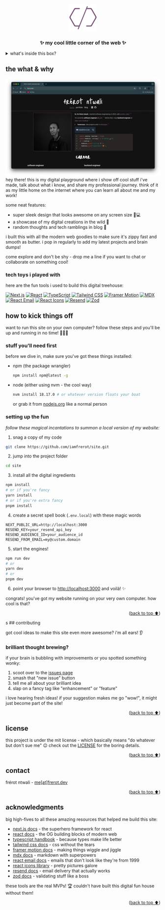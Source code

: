 <a id="readme-top">

</a>

<br />
<div align="center">
  <img src="public/logo-dark.svg" alt="Logo" width="90" height="90"/>

  <h3 align="center">✨ my cool little corner of the web ✨</h3>

</div>

<details>
  <summary>what's inside this box?</summary>
  <ol>
  <li>
    <a href="#about-the-project">the what & why</a>
    <ul>
    <li><a href="#built-with">tech toys i played with</a></li>
    </ul>
  </li>
  <li>
    <a href="#getting-started">how to kick things off</a>
    <ul>
    <li><a href="#prerequisites">stuff you'll need first</a></li>
    <li><a href="#installation">setting up the fun</a></li>
    </ul>
  </li>
  <li><a href="#usage">how to use this thing</a></li>
  <li><a href="#roadmap">future adventures</a></li>
  <li><a href="#license">boring legal stuff</a></li>
  <li><a href="#contact">say hi to me!</a></li>

  </ol>
</details>

## the what & why

[![website Screenshot](public/og.png)](https://frerot.dev) hey there! this is my
digital playground where i show off cool stuff i've made, talk about what i
know, and share my professional journey. think of it as my little home on the
internet where you can learn all about me and my work!

some neat features:

- super sleek design that looks awesome on any screen size 📱💻
- a showcase of my digital creations in the wild 🚀
- random thoughts and tech ramblings in blog 💭

i built this with all the modern web goodies to make sure it's zippy fast and
smooth as butter. i pop in regularly to add my latest projects and brain dumps!

come explore and don't be shy - drop me a line if you want to chat or
collaborate on something cool!

### tech toys i played with

here are the fun tools i used to build this digital treehouse:

[![Next.js][Next-badge]][Next-url] [![React][React-badge]][React-url]
[![TypeScript][TypeScript-badge]][TypeScript-url]
[![Tailwind CSS][Tailwind-badge]][Tailwind-url]
[![Framer Motion][Framer-badge]][Framer-url] [![MDX][MDX-badge]][MDX-url]
[![React Email][ReactEmail-badge]][ReactEmail-url]
[![React Icons][ReactIcons-badge]][ReactIcons-url]
[![Resend][Resend-badge]][Resend-url] [![Zod][Zod-badge]][Zod-url]

## how to kick things off

want to run this site on your own computer? follow these steps and you'll be up
and running in no time! 🏃‍♂️💨

### stuff you'll need first

before we dive in, make sure you've got these things installed:

- npm (the package wrangler)
  ```sh
  npm install npm@latest -g
  ```
- node (either using nvm - the cool way)
  ```sh
  nvm install 18.17.0 # or whatever version floats your boat
  ```
  or grab it from [nodejs.org](https://nodejs.org/en/download/) like a normal
  person

### setting up the fun

_follow these magical incantations to summon a local version of my website:_

1. snag a copy of my code

```sh
git clone https://github.com/iamfrerot/site.git
```

2. jump into the project folder

```sh
cd site
```

3. install all the digital ingredients

```sh
npm install
# or if you're fancy
yarn install
# or if you're extra fancy
pnpm install
```

4. create a secret spell book (`.env.local`) with these magic words

```
NEXT_PUBLIC_URL=http://localhost:3000
RESEND_KEY=your_resend_api_key
RESEND_AUDIENCE_ID=your_audience_id
RESEND_FROM_EMAIL=my@custom.domain
```

5. start the engines!

```sh
npm run dev
# or
yarn dev
# or
pnpm dev
```

6. point your browser to [http://localhost:3000](http://localhost:3000) and
   voilà! ✨

congrats! you've got my website running on your very own computer. how cool is
that?

<p align="right">(<a href="#readme-top">back to top ⬆️</a>)</p>
s
## contributing

got cool ideas to make this site even more awesome? i'm all ears! 👂

### brilliant thought brewing?

if your brain is bubbling with improvements or you spotted something wonky:

1. scoot over to the [issues page](https://github.com/iamfrerot/site/issues)
2. smash that "new issue" button
3. tell me all about your brilliant idea
4. slap on a fancy tag like "enhancement" or "feature"

i love hearing fresh ideas! if your suggestion makes me go "wow!", it might just
become part of the site!

<p align="right">(<a href="#readme-top">back to top ⬆️</a>)</p>

## license

this project is under the mit license - which basically means "do whatever but
don't sue me" 😉 check out the [LICENSE](LICENSE) for the boring details.

<p align="right">(<a href="#readme-top">back to top ⬆️</a>)</p>

## contact

frérot ntwali - [me[at]frerot.dev](mailto:me@frerot.dev)

<p align="right">(<a href="#readme-top">back to top ⬆️</a>)</p>

<!-- ACKNOWLEDGMENTS -->

## acknowledgments

big high-fives to all these amazing resources that helped me build this site:

- [next.js docs](https://nextjs.org/docs) - the superhero framework for react
- [react docs](https://legacy.reactjs.org/docs/getting-started.html) - the OG
  building blocks of modern web
- [typescript handbook](https://www.typescriptlang.org/docs/) - because types
  make life better
- [tailwind css docs](https://tailwindcss.com/docs) - css without the tears
- [framer motion docs](https://www.framer.com/motion/introduction/) - making
  things wiggle and jiggle
- [mdx docs](https://mdxjs.com/docs/) - markdown with superpowers
- [react email docs](https://react.email/docs) - emails that don't look like
  they're from 1999
- [react icons library](https://react-icons.github.io/react-icons/) - pretty
  pictures galore
- [resend docs](https://resend.com/docs) - email delivery that actually works
- [zod docs](https://github.com/colinhacks/zod#documentation) - validating stuff
  like a boss

these tools are the real MVPs! 🏆 couldn't have built this digital fun house
without them!

<p align="right">(<a href="#readme-top">back to top ⬆️</a>)</p>

[Next-badge]:
  https://img.shields.io/badge/Next.js-000000?style=for-the-badge&logo=next.js&logoColor=white
[Next-url]: https://nextjs.org/
[React-badge]:
  https://img.shields.io/badge/React-20232A?style=for-the-badge&logo=react&logoColor=61DAFB
[React-url]: https://reactjs.org/
[TypeScript-badge]:
  https://img.shields.io/badge/TypeScript-007ACC?style=for-the-badge&logo=typescript&logoColor=white
[TypeScript-url]: https://www.typescriptlang.org/
[Tailwind-badge]:
  https://img.shields.io/badge/Tailwind_CSS-38B2AC?style=for-the-badge&logo=tailwind-css&logoColor=white
[Tailwind-url]: https://tailwindcss.com/
[Framer-badge]:
  https://img.shields.io/badge/Framer_Motion-0055FF?style=for-the-badge&logo=framer&logoColor=white
[Framer-url]: https://www.framer.com/motion/
[MDX-badge]:
  https://img.shields.io/badge/MDX-1B1F24?style=for-the-badge&logo=mdx&logoColor=white
[MDX-url]: https://mdxjs.com/
[ReactEmail-badge]:
  https://img.shields.io/badge/React_Email-000000?style=for-the-badge&logo=react&logoColor=61DAFB
[ReactEmail-url]: https://react.email/
[ReactIcons-badge]:
  https://img.shields.io/badge/React_Icons-61DAFB?style=for-the-badge&logo=react&logoColor=black
[ReactIcons-url]: https://react-icons.github.io/react-icons/
[Resend-badge]:
  https://img.shields.io/badge/Resend-000000?style=for-the-badge&logo=resend&logoColor=white
[Resend-url]: https://resend.com/
[Zod-badge]:
  https://img.shields.io/badge/Zod-3068B7?style=for-the-badge&logo=zod&logoColor=white
[Zod-url]: https://github.com/colinhacks/zod
